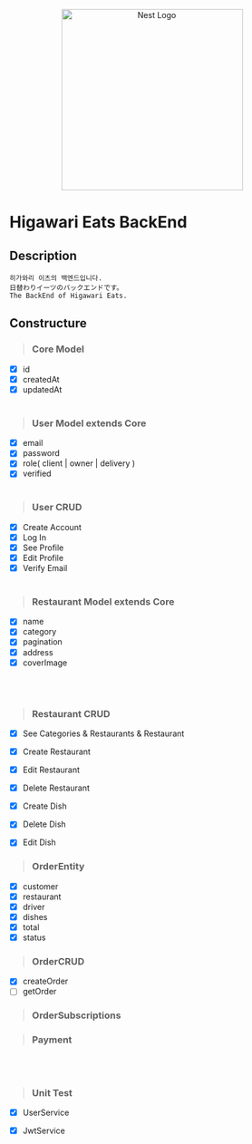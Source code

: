 <p align="center">
  <a href="http://nestjs.com/" target="blank"><img src="https://nestjs.com/img/logo_text.svg" width="320" alt="Nest Logo" /></a>
</p>

# Higawari Eats BackEnd

## Description
```
히가와리 이츠의 백엔드입니다. 
日替わりイーツのバックエンドです。
The BackEnd of Higawari Eats.
```
## Constructure
> ### Core Model
- [x] id
- [x] createdAt
- [x] updatedAt
<br></br>

> ### User Model extends Core
- [x] email
- [x] password
- [x] role( client | owner | delivery )
- [x] verified
<br></br>

> ### User CRUD
- [x] Create Account
- [x] Log In
- [x] See Profile
- [x] Edit Profile
- [x] Verify Email
<br></br>

> ### Restaurant Model extends Core
- [x] name
- [x] category
- [x] pagination
- [x] address
- [x] coverImage

<br></br>

> ### Restaurant CRUD
- [x] See Categories & Restaurants & Restaurant
- [x] Create Restaurant
- [x] Edit Restaurant
- [x] Delete Restaurant

- [x] Create Dish
- [x] Delete Dish
- [x] Edit Dish

> ### OrderEntity
- [x] customer
- [x] restaurant
- [x] driver
- [x] dishes
- [x] total
- [x] status

> ### OrderCRUD
- [x] createOrder
- [ ] getOrder

> ### OrderSubscriptions

> ### Payment
<br></br>

> ### Unit Test
- [x] UserService
- [x] JwtService

  